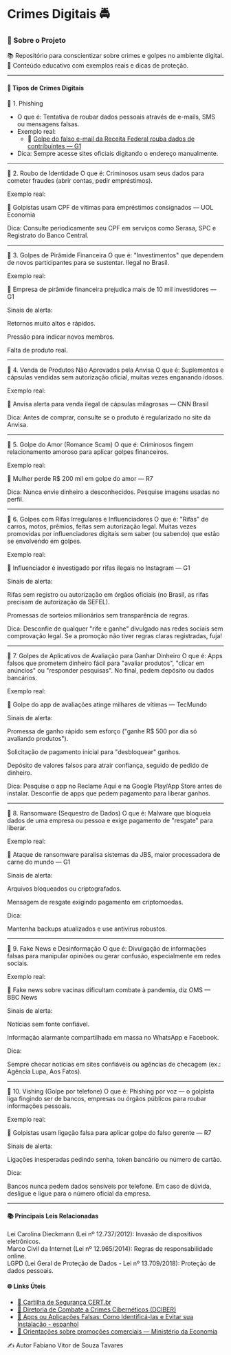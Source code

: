 <h1>Crimes Digitais 🚔</h1>
<h3>🚀 Sobre o Projeto</h3>
📚 Repositório para conscientizar sobre crimes e golpes no ambiente digital.<br>
🔎 Conteúdo educativo com exemplos reais e dicas de proteção.<br>
<hr>
<h4>📌 Tipos de Crimes Digitais</h4>

📂 1. Phishing
- O que é: Tentativa de roubar dados pessoais através de e-mails, SMS ou mensagens falsas.
- Exemplo real:
  - 📰 [Golpe do falso e-mail da Receita Federal rouba dados de contribuintes — G1](https://g1.globo.com/economia/tecnologia/noticia/2022/03/28/golpe-do-falso-e-mail-da-receita-federal-rouba-dados.ghtml)
- Dica: Sempre acesse sites oficiais digitando o endereço manualmente.

<hr>
📂 2. Roubo de Identidade
O que é: Criminosos usam seus dados para cometer fraudes (abrir contas, pedir empréstimos).

Exemplo real:

📰 Golpistas usam CPF de vítimas para empréstimos consignados — UOL Economia

Dica: Consulte periodicamente seu CPF em serviços como Serasa, SPC e Registrato do Banco Central.

<hr>

📂 3. Golpes de Pirâmide Financeira
O que é: "Investimentos" que dependem de novos participantes para se sustentar. Ilegal no Brasil.

Exemplo real:

📰 Empresa de pirâmide financeira prejudica mais de 10 mil investidores — G1

Sinais de alerta:

Retornos muito altos e rápidos.

Pressão para indicar novos membros.

Falta de produto real.

<hr>

📂 4. Venda de Produtos Não Aprovados pela Anvisa
O que é: Suplementos e cápsulas vendidas sem autorização oficial, muitas vezes enganando idosos.

Exemplo real:

📰 Anvisa alerta para venda ilegal de cápsulas milagrosas — CNN Brasil

Dica: Antes de comprar, consulte se o produto é regularizado no site da Anvisa.

<hr>

📂 5. Golpe do Amor (Romance Scam)
O que é: Criminosos fingem relacionamento amoroso para aplicar golpes financeiros.

Exemplo real:

📰 Mulher perde R$ 200 mil em golpe do amor — R7

Dica: Nunca envie dinheiro a desconhecidos. Pesquise imagens usadas no perfil.

<hr>

📂 6. Golpes com Rifas Irregulares e Influenciadores
O que é: "Rifas" de carros, motos, prêmios, feitas sem autorização legal. Muitas vezes promovidas por influenciadores digitais sem saber (ou sabendo) que estão se envolvendo em golpes.

Exemplo real:

📰 Influenciador é investigado por rifas ilegais no Instagram — G1

Sinais de alerta:

Rifas sem registro ou autorização em órgãos oficiais (no Brasil, as rifas precisam de autorização da SEFEL).

Promessas de sorteios milionários sem transparência de regras.

Dica:
Desconfie de qualquer "rife e ganhe" divulgado nas redes sociais sem comprovação legal.
Se a promoção não tiver regras claras registradas, fuja!

<hr>

📂 7. Golpes de Aplicativos de Avaliação para Ganhar Dinheiro
O que é: Apps falsos que prometem dinheiro fácil para "avaliar produtos", "clicar em anúncios" ou "responder pesquisas". No final, pedem depósito ou dados bancários.

Exemplo real:

📰 Golpe do app de avaliações atinge milhares de vítimas — TecMundo

Sinais de alerta:

Promessa de ganho rápido sem esforço ("ganhe R$ 500 por dia só avaliando produtos").

Solicitação de pagamento inicial para "desbloquear" ganhos.

Depósito de valores falsos para atrair confiança, seguido de pedido de dinheiro.

Dica:
Pesquise o app no Reclame Aqui e na Google Play/App Store antes de instalar.
Desconfie de apps que pedem pagamento para liberar ganhos.

<hr>

📂 8. Ransomware (Sequestro de Dados)
O que é: Malware que bloqueia dados de uma empresa ou pessoa e exige pagamento de "resgate" para liberar.

Exemplo real:

📰 Ataque de ransomware paralisa sistemas da JBS, maior processadora de carne do mundo — G1

Sinais de alerta:

Arquivos bloqueados ou criptografados.

Mensagem de resgate exigindo pagamento em criptomoedas.

Dica:

Mantenha backups atualizados e use antivírus robustos.

<hr>

📂 9. Fake News e Desinformação
O que é: Divulgação de informações falsas para manipular opiniões ou gerar confusão, especialmente em redes sociais.

Exemplo real:

📰 Fake news sobre vacinas dificultam combate à pandemia, diz OMS — BBC News

Sinais de alerta:

Notícias sem fonte confiável.

Informação alarmante compartilhada em massa no WhatsApp e Facebook.

Dica:

Sempre checar notícias em sites confiáveis ou agências de checagem (ex.: Agência Lupa, Aos Fatos).

<hr>

📂 10. Vishing (Golpe por telefone)
O que é: Phishing por voz — o golpista liga fingindo ser de bancos, empresas ou órgãos públicos para roubar informações pessoais.

Exemplo real:

📰 Golpistas usam ligação falsa para aplicar golpe do falso gerente — R7

Sinais de alerta:

Ligações inesperadas pedindo senha, token bancário ou número de cartão.

Dica:

Bancos nunca pedem dados sensíveis por telefone. Em caso de dúvida, desligue e ligue para o número oficial da empresa.

<hr>

<h4>📚 Principais Leis Relacionadas</h4>
Lei Carolina Dieckmann (Lei nº 12.737/2012): Invasão de dispositivos eletrônicos. <br>
Marco Civil da Internet (Lei nº 12.965/2014): Regras de responsabilidade online. <br>
LGPD (Lei Geral de Proteção de Dados - Lei nº 13.709/2018): Proteção de dados pessoais. <br>

<h4> 🌐 Links Úteis </h4>

- [🔗 Cartilha de Segurança CERT.br](https://cartilha.cert.br/) <br>
- [🔗 Diretoria de Combate a Crimes Cibernéticos (DCIBER)](https://www.gov.br/pf/pt-br/acesso-a-informacao/estatisticas/diretoria-de-combate-a-crimes-ciberneticos-dciber) <br>
- [🔗 Apps ou Aplicações Falsas: Como Identificá-las e Evitar sua Instalação - espanhol](https://www.redseguridad.com/actualidad/cibercrimen/apps-o-aplicaciones-falsas-como-identificarlas-y-evitar-su-descarga_20220124.html) <br>
- [🔗 Orientações sobre promoções comerciais — Ministério da Economia](https://scpc.seae.fazenda.gov.br/)

✍️ Autor
Fabiano Vitor de Souza Tavares





